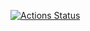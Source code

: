 [![Actions Status](https://github.com/ccnmtl/TinyMCE-EditorWindow-plugin/workflows/build-and-test/badge.svg)](https://github.com/ccnmtl/TinyMCE-EditorWindow-plugin/actions)

